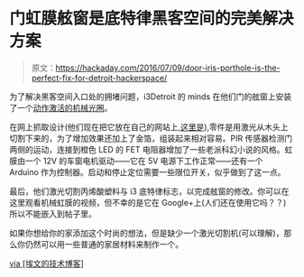 # 门虹膜舷窗是底特律黑客空间的完美解决方案

> 原文：<https://hackaday.com/2016/07/09/door-iris-porthole-is-the-perfect-fix-for-detroit-hackerspace/>

为了解决黑客空间入口处的拥堵问题，i3Detroit 的 minds 在他们门的舷窗上安装了一个[动作激活的机械光圈](https://abzman2k.wordpress.com/2016/06/28/door-iris/)。

在网上抓取设计(他们现在把它放在自己的网站上,[这里是](https://www.i3detroit.org/wiki/File:I3DoorIris_nospline.dxf)),零件是用激光从木头上切割下来的，为了增加效果还加上了金箔，组装起来相对容易。PIR 传感器检测门两侧的运动，连接到橙色 LED 的 FET 电阻器增加了一些老派科幻小说的风格。虹膜由一个 12V 的车窗电机驱动——它在 5V 电源下工作正常——还有一个 Arduino 作为控制器。启动和停止定位需要一些限位开关，似乎做到了这一点。

最后，他们激光切割丙烯酸塑料与 i3 底特律标志，以完成舷窗的修改。你可以在这里观看机械虹膜的视频，但不幸的是它在 Google+上(人们还在使用它吗？？)所以不能嵌入到帖子里。

如果你想给你的家添加这个时尚的想法，但是缺少一个激光切割机(可以理解)，那么你仍然可以用一些普通的家居材料来制作一个。

[via [埃文的技术博客]](https://abzman2k.wordpress.com/2016/06/28/door-iris/)